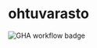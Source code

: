 # ohtuvarasto

![GHA workflow badge](https://github.com/HYTapio/ohtuvarasto/workflows/CI/badge.svg)
